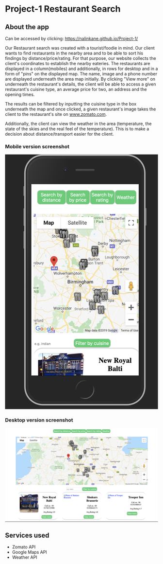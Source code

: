 # Project-1 Restaurant Search

## About the app

Can be accessed by clicking: https://nalinkane.github.io/Project-1/

Our Restaurant search was created with a tourist/foodie in mind. Our client wants to find restaurants in the nearby area and to be able to sort his findings by distance/price/rating. For that purpose, our website collects the client's coordinates to establish the nearby eateries. The restaurants are displayed in a column(mobiles) and additionally, in rows for desktop and in a form of "pins" on the displayed map. The name, image and a phone number are displayed underneath the area map initially. By clicking "View more" on underneath the restaurant's details, the client will be able to access a given restaurant's cuisine type, an average price for two, an address and the opening times. 

The results can be filtered by inputting the cuisine type in the box underneath the map and once clicked, a given restaurant's image takes the client to the restaurant's site on www.zomato.com.

Additionally, the client can view the weather in the area (temperature, the state of the skies and the real feel of the temperature). This is to make a decision about distance/transport easier for the client.

### Mobile version screenshot

![Image of the Restaurant Search Mobile Version](Project-1-Mobile.png)

### Desktop version screenshot

![Image of the Restaurant Search Desktop Version](Project-1-Desktop.png)

## Services used

- Zomato API
- Google Maps API
- Weather API
